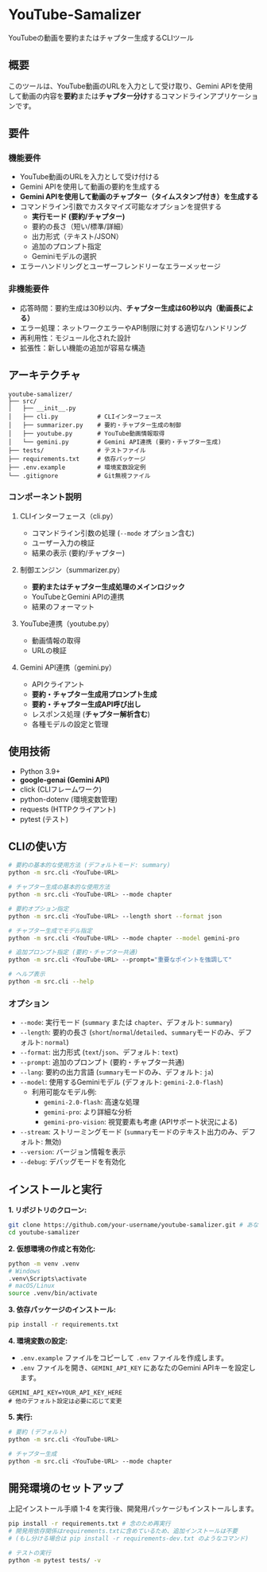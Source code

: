 # YouTube-Samalizer

YouTubeの動画を要約またはチャプター生成するCLIツール

## 概要

このツールは、YouTube動画のURLを入力として受け取り、Gemini APIを使用して動画の内容を**要約**または**チャプター分け**するコマンドラインアプリケーションです。

## 要件

### 機能要件

- YouTube動画のURLを入力として受け付ける
- Gemini APIを使用して動画の要約を生成する
- **Gemini APIを使用して動画のチャプター（タイムスタンプ付き）を生成する**
- コマンドライン引数でカスタマイズ可能なオプションを提供する
  - **実行モード (要約/チャプター)**
  - 要約の長さ（短い/標準/詳細）
  - 出力形式（テキスト/JSON）
  - 追加のプロンプト指定
  - Geminiモデルの選択
- エラーハンドリングとユーザーフレンドリーなエラーメッセージ

### 非機能要件

- 応答時間：要約生成は30秒以内、**チャプター生成は60秒以内（動画長による）**
- エラー処理：ネットワークエラーやAPI制限に対する適切なハンドリング
- 再利用性：モジュール化された設計
- 拡張性：新しい機能の追加が容易な構造

## アーキテクチャ

```
youtube-samalizer/
├── src/
│   ├── __init__.py
│   ├── cli.py           # CLIインターフェース
│   ├── summarizer.py    # 要約・チャプター生成の制御 
│   ├── youtube.py       # YouTube動画情報取得
│   └── gemini.py        # Gemini API連携 (要約・チャプター生成)
├── tests/               # テストファイル
├── requirements.txt     # 依存パッケージ
├── .env.example         # 環境変数設定例
└── .gitignore           # Git無視ファイル
```

### コンポーネント説明

1. CLIインターフェース（cli.py）
   - コマンドライン引数の処理 (`--mode` オプション含む)
   - ユーザー入力の検証
   - 結果の表示 (要約/チャプター)

2. 制御エンジン（summarizer.py）
   - **要約またはチャプター生成処理のメインロジック**
   - YouTubeとGemini APIの連携
   - 結果のフォーマット

3. YouTube連携（youtube.py）
   - 動画情報の取得
   - URLの検証

4. Gemini API連携（gemini.py）
   - APIクライアント
   - **要約・チャプター生成用プロンプト生成**
   - **要約・チャプター生成API呼び出し**
   - レスポンス処理 (**チャプター解析含む**)
   - 各種モデルの設定と管理

## 使用技術

- Python 3.9+
- **google-genai (Gemini API)**
- click (CLIフレームワーク)
- python-dotenv (環境変数管理)
- requests (HTTPクライアント)
- pytest (テスト)

## CLIの使い方

```bash
# 要約の基本的な使用方法 (デフォルトモード: summary)
python -m src.cli <YouTube-URL>

# チャプター生成の基本的な使用方法
python -m src.cli <YouTube-URL> --mode chapter

# 要約オプション指定
python -m src.cli <YouTube-URL> --length short --format json

# チャプター生成でモデル指定
python -m src.cli <YouTube-URL> --mode chapter --model gemini-pro

# 追加プロンプト指定 (要約・チャプター共通)
python -m src.cli <YouTube-URL> --prompt="重要なポイントを強調して"

# ヘルプ表示
python -m src.cli --help
```

### オプション

- `--mode`: 実行モード (`summary` または `chapter`、デフォルト: `summary`)
- `--length`: 要約の長さ (`short`/`normal`/`detailed`、`summary`モードのみ、デフォルト: `normal`)
- `--format`: 出力形式 (`text`/`json`、デフォルト: `text`)
- `--prompt`: 追加のプロンプト (要約・チャプター共通)
- `--lang`: 要約の出力言語 (`summary`モードのみ、デフォルト: `ja`)
- `--model`: 使用するGeminiモデル (デフォルト: `gemini-2.0-flash`)
  - 利用可能なモデル例:
    - `gemini-2.0-flash`: 高速な処理
    - `gemini-pro`: より詳細な分析
    - `gemini-pro-vision`: 視覚要素も考慮 (APIサポート状況による)
- `--stream`: ストリーミングモード (`summary`モードのテキスト出力のみ、デフォルト: 無効)
- `--version`: バージョン情報を表示
- `--debug`: デバッグモードを有効化

## インストールと実行

**1. リポジトリのクローン:**
```bash
git clone https://github.com/your-username/youtube-samalizer.git # あなたのリポジトリURLに置き換えてください
cd youtube-samalizer
```

**2. 仮想環境の作成と有効化:**
```bash
python -m venv .venv
# Windows
.venv\Scripts\activate
# macOS/Linux
source .venv/bin/activate
```

**3. 依存パッケージのインストール:**
```bash
pip install -r requirements.txt
```

**4. 環境変数の設定:**
   - `.env.example` ファイルをコピーして `.env` ファイルを作成します。
   - `.env` ファイルを開き、`GEMINI_API_KEY` にあなたのGemini APIキーを設定します。
   ```.env
   GEMINI_API_KEY=YOUR_API_KEY_HERE
   # 他のデフォルト設定は必要に応じて変更
   ```

**5. 実行:**
```bash
# 要約 (デフォルト)
python -m src.cli <YouTube-URL>

# チャプター生成
python -m src.cli <YouTube-URL> --mode chapter
```

## 開発環境のセットアップ

上記インストール手順 1-4 を実行後、開発用パッケージもインストールします。
```bash
pip install -r requirements.txt # 念のため再実行
# 開発用依存関係はrequirements.txtに含めているため、追加インストールは不要
# (もし分ける場合は pip install -r requirements-dev.txt のようなコマンド)

# テストの実行
python -m pytest tests/ -v